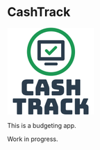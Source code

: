 # CashTrack
![CashTrack](src/wwwroot/images/cash-track.png)

This is a budgeting app.

Work in progress.
